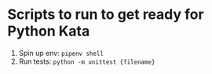 # Scripts to run to get ready for Python Kata

1. Spin up env: `pipenv shell`
2. Run tests: `python -m unittest {filename}`
